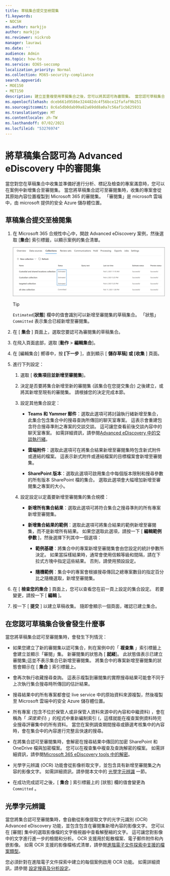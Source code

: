 ```yaml
---
title: 草稿集合提交至檢閱集
f1.keywords:
- NOCSH
ms.author: markjjo
author: markjjo
ms.reviewer: nickrob
manager: laurawi
ms.date: ''
audience: Admin
ms.topic: how-to
ms.service: O365-seccomp
localization_priority: Normal
ms.collection: M365-security-compliance
search.appverid:
- MOE150
- MET150
description: 建立並重複使用草擬集合之後，您可以將其認可為審閱集。 當您認可草稿集合時，所收集的專案會新增至此案例中的「審閱」集。 收集的專案在考核集中後，您就可以進行分析、檢查及匯出。
ms.openlocfilehash: dceb661d9586e324482dc4f56bce12fafaf9b251
ms.sourcegitcommit: 8c6a5db0dab99a82a69dd8a0a7c56af1cb825931
ms.translationtype: MT
ms.contentlocale: zh-TW
ms.lasthandoff: 07/02/2021
ms.locfileid: "53276974"
---
```

# <a name="commit-a-draft-collection-to-a-review-set-in-advanced-ediscovery"></a>將草稿集合認可為 Advanced eDiscovery 中的審閱集

當您對您在草稿集合中收集並準備好進行分析、標記及檢查的專案滿意時，您可以在案例中新增集合至審閱集。 當您將草稿集合認可至審閱集時，收集的專案會從其原始內容位置複製到 Microsoft 365 的審閱集。 「審閱集」是 microsoft 雲端中，由 microsoft 提供的安全 Azure 儲存體位置。

## <a name="commit-a-draft-collection-to-a-review-set"></a>草稿集合提交至檢閱集

1. 在 Microsoft 365 合規性中心中，開啟 Advanced eDiscovery 案例，然後選取 [**集合**] 索引標籤，以顯示案例的集合清單。

   ![案例中的集合清單](../media/CommitDraftCollections1.png)

   > [!TIP]
   > `Estimated`[**狀態**] 欄中的值會識別可以新增至審閱集的草稿集合。 「狀態」 `Committed` 表示集合已經新增至審閱集。

2. 在 [ **集合** ] 頁面上，選取您要認可為審閱集的草稿集合。

3. 在飛入頁面底部，選取 [**動作**  >  **編輯集合**]。

4. 在 [編輯集合] 嚮導中，按 **[下一步** ]，直到顯示 [ **儲存草稿] 或 [收集** ] 頁面。

5. 進行下列設定：

   1. 選取 [ **收集項目並新增至審閱集**]。

   2. 決定是否要將集合新增至新的審閱集 (該集合在您提交集合) 之後建立，或將其新增至現有的審閱集。 請根據您的決定完成本節。

   3. 設定其他集合設定：

       - **Teams 和 Yammer 郵件**：選取此選項可將討論執行緒新增至集合，此集合包含集合中的搜尋查詢所傳回的聊天室專案。 這表示會重建包含符合搜尋準則之專案的交談交談。 這可讓您查看前後交談內容中的聊天室專案。 如需詳細資訊，請參閱[Advanced eDiscovery 中的交談執行緒](conversation-review-sets.md)。

       - **雲端附件**：選取此選項可在將集合結果新增至審閱集時包含新式附件或連結的檔案。 這表示新式附件或連結檔案的目標檔案會新增至審閱集。

       - **SharePoint 版本**：選取此選項可啟用集合中每個版本限制和搜尋參數的所有版本 SharePoint 檔的集合。 選取此選項會大幅增加新增至審閱集之專案的大小。

   4. 設定設定以定義要新增至審閱集的集合規模：

      - **新增所有集合結果**：選取此選項可將符合集合之搜尋準則的所有專案新增至審閱集。

      - **新增集合結果的範例**：選取此選項可將集合結果的範例新增至審閱集，而不是新增所有結果。 如果您選取此選項，請按一下 [ **編輯範例參數** ]，然後選擇下列其中一個選項：

         - **範例基礎**：將集合中的專案新增至審閱集會由您設定的統計參數所決定。 如果當採樣結果時，通常會使用信賴等級和間隔，請在下拉式方塊中指定這些結果。 否則，請使用預設設定。

         - **隨機範例**：集合中的專案會根據搜尋傳回之總專案數目的指定百分比之隨機選取，新增至審閱集。

6. 在 [ **檢查您的集合** ] 頁面上，您可以查看您在前一頁上設定的集合設定。 若要變更，請按一下 [ **編輯** ]。

7. 按一下 [ **提交** ] 以建立草稿收集。 隨即會顯示一個頁面，確認已建立集合。

## <a name="what-happens-after-you-commit-a-draft-collection"></a>在您認可草稿集合後會發生什麼事

當您將草稿集合認可至審閱集時，會發生下列情況：

- 如果您建立了新的審閱集以認可集合，則在案例中的「 **複查集** 」索引標籤上會建立並顯示「審閱」集。 新審閱集的狀態為 [ **就緒**]。 此狀態值表示已建立審閱集;這並不表示集合已新增至審閱集。 將集合中的專案新增至審閱集的狀態會顯示在 [ **集合** ] 索引標籤上。

- 會再次執行收藏搜尋查詢。 這表示複製到審閱集的實際搜尋結果可能會不同于上次執行集合搜尋時所傳回的估計結果。

- 搜尋結果中的所有專案都會從 live service 中的原始資料來源複製，然後複製至 Microsoft 雲端中的安全 Azure 儲存體位置。

- 所有專案 (包含不位於保管人或非保管人資料來源中的內容和中繼資料) ，會在稱為「 *深度索引*) 」的程式中重新編制索引 (，這樣就能在複查案例資料時完全搜尋評審集中的所有資料。 當您在案例調查期間搜尋或篩選考核集中的內容時，會在集合中的內容進行完整且快速的搜尋。

- 在將集合認可至審閱集時，會解密在搜尋結果中傳回的加密 SharePoint 和 OneDrive 檔與加密檔案。 您可以在複查集中複查及查詢解密的檔案。 如需詳細資訊，請參閱[Microsoft 365 eDiscovery tools 中的解密](ediscovery-decryption.md)。

- 光學字元辨識 (OCR) 功能會從影像析取文字，並包含具有新增至審閱集之內容的影像文字。 如需詳細資訊，請參閱本文中的 [光學字元辨識](#optical-character-recognition) 一節。

- 在成功完成認可之後，[ **集合** ] 索引標籤上的 [狀態] 欄的值會變更為 `Committed` 。

## <a name="optical-character-recognition"></a>光學字元辨識

當您將集合認可至審閱集時，會自動從影像提取文字的光字元識別 (OCR) Advanced eDiscovery 功能，並包含包含在審閱集新增內容的影像文字。 您可以在 [審閱] 集中的選取影像檔的文字檢視器中查看解壓縮的文字。 這可讓您對影像中的文字進行進一步的檢閱和分析。 OCR 支援用於鬆散檔案、電子郵件附件和內嵌影像。 如需 OCR 支援的影像檔格式清單，請參閱[進階電子文件探索中支援的檔案類型](supported-filetypes-ediscovery20.md#image)。

您必須針對在進階電子文件探索中建立的每個案例啟用 OCR 功能。 如需詳細資訊，請參閱 [設定搜尋及分析設定](configure-search-and-analytics-settings-in-advanced-ediscovery.md#optical-character-recognition-ocr)。
